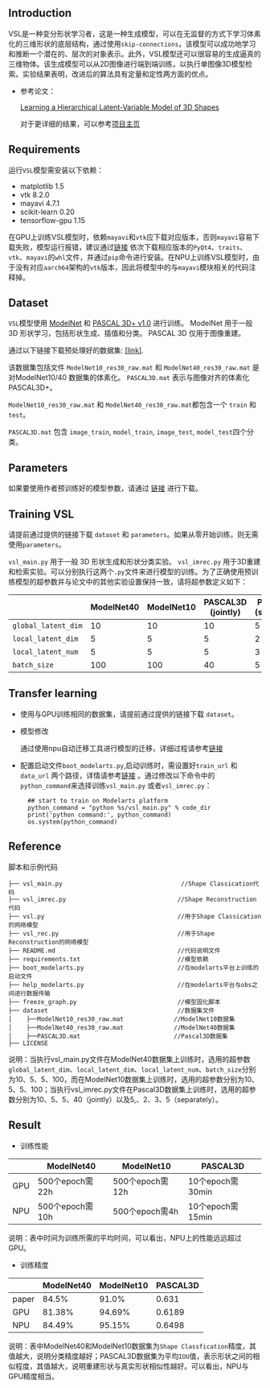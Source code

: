 ## Introduction

VSL是一种变分形状学习者，这是一种生成模型，可以在无监督的方式下学习体素化的三维形状的底层结构，通过使用`skip-connections`，该模型可以成功地学习和推断一个潜在的、层次的对象表示。此外，VSL模型还可以很容易的生成逼真的三维物体。该生成模型可以从2D图像进行端到端训练，以执行单图像3D模型检索。实验结果表明，改进后的算法具有定量和定性两方面的优点。 

- 参考论文：

    [Learning a Hierarchical Latent-Variable Model of 3D Shapes](https://arxiv.org/abs/1705.05994) 
    
    对于更详细的结果，可以参考[项目主页](https://shikun.io/projects/variational-shape-learner)

## Requirements
运行`VSL`模型需安装以下依赖：
- matplotlib 1.5
- vtk 8.2.0
- mayavi 4.7.1
- scikit-learn 0.20
- tensorflow-gpu 1.15


在GPU上训练VSL模型时，依赖`mayavi`和`vtk`应下载对应版本，否则`mayavi`容易下载失败，模型运行报错，建议通过[链接](https://www.lfd.uci.edu/~gohlke/pythonlibs/#mayavi) 依次下载相应版本的`PyQt4`、`traits`、`vtk`、`mayavi`的`whl`文件，并通过`pip`命令进行安装。在NPU上训练VSL模型时，由于没有对应`aarch64`架构的`vtk`版本，因此将模型中的与`mayavi`模块相关的代码注释掉。
## Dataset
`VSL`模型使用 [ModelNet](http://modelnet.cs.princeton.edu/) 和 [PASCAL 3D+ v1.0](http://cvgl.stanford.edu/projects/pascal3d.html) 进行训练。 ModelNet 用于一般 3D 形状学习，包括形状生成、插值和分类。 PASCAL 3D 仅用于图像重建。

通过以下链接下载预处理好的数据集: [[link]](https://www.dropbox.com/sh/ba350678f7pbwx8/AAC8-2X1p4BiOKlyYuuxFcDBa?dl=0).

该数据集包括文件 `ModelNet10_res30_raw.mat` 和 `ModelNet40_res30_raw.mat` 是对ModelNet10/40 数据集的体素化。 `PASCAL3D.mat` 表示与图像对齐的体素化 PASCAL3D+。

`ModelNet10_res30_raw.mat` 和 `ModelNet40_res30_raw.mat`都包含一个 `train` 和 `test`。

`PASCAL3D.mat` 包含 `image_train`, `model_train`, `image_test`, `model_test`四个分类。

## Parameters
如果要使用作者预训练好的模型参数，请通过 [链接](https://www.dropbox.com/s/pz5kqi8guq0jxgm/parameters.zip?dl=0) 进行下载。

## Training VSL
请提前通过提供的链接下载 `dataset` 和 `parameters`。如果从零开始训练，则无需使用`parameters`。

`vsl_main.py` 用于一般 3D 形状生成和形状分类实验。 `vsl_imrec.py` 用于3D重建和检索实验。可以分别执行这两个`.py`文件来进行模型的训练。为了正确使用预训练模型的超参数并与论文中的其他实验设置保持一致，请将超参数定义如下：

| |ModelNet40 | ModelNet10 | PASCAL3D (jointly) | PASCAL3D (separately)|
|---|---|---|---|---|
`global_latent_dim` | 10 | 10|10|5|
`local_latent_dim` | 5 | 5|5|2|
`local_latent_num` | 5 | 5|5|3|
`batch_size` | 100 | 100 | 40 | 5|

## Transfer learning

- 使用与GPU训练相同的数据集，请提前通过提供的链接下载 `dataset`。

- 模型修改

  通过使用npu自动迁移工具进行模型的迁移，详细过程请参考[链接](https://support.huaweicloud.com/tfmigr-cann503alpha1training/atlasmprtgtool_13_0006.html)

- 配置启动文件`boot_modelarts.py`,启动训练时，需设置好`train_url` 和 `data_url` 两个路径，详情请参考[链接](https://support.huaweicloud.com/tfmigr-cann503alpha1training/atlasmprtgma_13_0004.html) 。通过修改以下命令中的`python_command`来选择训练`vsl_main.py` 或者`vsl_imrec.py`：

  ```
    ## start to train on Modelarts platform
    python_command = "python %s/vsl_main.py" % code_dir
    print('python command:', python_command)
    os.system(python_command)
  ```

## Reference

脚本和示例代码

```
├── vsl_main.py                                 //Shape Classication代码
├── vsl_imrec.py                               //Shape Reconstruction代码
├── vsl.py                                     //用于Shape Classication的网络模型
├── vsl_rec.py                                 //用于Shape Reconstruction的网络模型
├── README.md                                  //代码说明文件
├── requirements.txt                           //模型依赖
├── boot_modelarts.py                          //在modelarts平台上训练的启动文件
├── help_modelarts.py                          //在modelarts平台与obs之间进行数据传输
├── freeze_graph.py                            //模型固化脚本
├── dataset                                    //数据集文件
│    ├──ModelNet10_res30_raw.mat              //ModelNet10数据集
│    ├──ModelNet40_res30_raw.mat              //ModelNet40数据集
│    ├──PASCAL3D.mat                          //Pascal3D数据集
├── LICENSE
```


说明：当执行vsl_main.py文件在ModelNet40数据集上训练时，选用的超参数`global_latent_dim`、`local_latent_dim`、`local_latent_num`、`batch_size`分别为10、5、5、100，而在ModelNet10数据集上训练时，选用的超参数分别为10、5、5、100；当执行vsl_imrec.py文件在Pascal3D数据集上训练时，选用的超参数分别为10、5、5、40（jointly）以及5,、2、3、5（separately）。


## Result
- 训练性能

| |ModelNet40 | ModelNet10 | PASCAL3D |
|---|---|---|---|
GPU | 500个epoch需22h | 500个epoch需12h | 10个epoch需30min |
NPU | 500个epoch需10h | 500个epoch需4h | 10个epoch需15min |

说明：表中时间为训练所需的平均时间，可以看出，NPU上的性能远远超过GPU。

- 训练精度

| |ModelNet40 | ModelNet10 | PASCAL3D |
|---|---|---|---|
paper | 84.5% | 91.0% | 0.631 |
GPU | 81.38% | 94.69% | 0.6189 |
NPU | 84.49% | 95.15% | 0.6498 |

说明：表中ModelNet40和ModelNet10数据集为`Shape Classfication`精度，其值越大，说明分类精度越好；PASCAL3D数据集为平均`IOU`值，表示形状之间的相似程度，其值越大，说明重建形状与真实形状相似性越好。可以看出，NPU与GPU精度相当。
